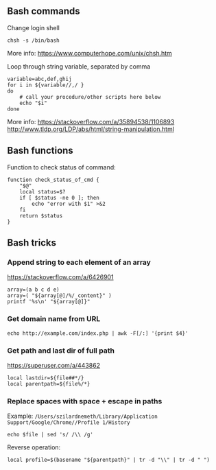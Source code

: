 ## Bash commands

Change login shell

`chsh -s /bin/bash`

More info: https://www.computerhope.com/unix/chsh.htm

Loop through string variable, separated by comma
```
variable=abc,def,ghij
for i in ${variable//,/ }
do
    # call your procedure/other scripts here below
    echo "$i"
done
```

More info: https://stackoverflow.com/a/35894538/1106893
http://www.tldp.org/LDP/abs/html/string-manipulation.html


## Bash functions

Function to check status of command: 
```
function check_status_of_cmd {
    "$@"
    local status=$?
    if [ $status -ne 0 ]; then
        echo "error with $1" >&2
    fi
    return $status
}
```

## Bash tricks

### Append string to each element of an array
https://stackoverflow.com/a/6426901
```
array=(a b c d e)
array=( "${array[@]/%/_content}" )
printf '%s\n' "${array[@]}"
```

### Get domain name from URL
`echo http://example.com/index.php | awk -F[/:] '{print $4}'`


### Get path and last dir of full path
https://superuser.com/a/443862
```
local lastdir=${file##*/}
local parentpath=${file%/*}
```

### Replace spaces with space + escape in paths
Example: `/Users/szilardnemeth/Library/Application Support/Google/Chrome//Profile 1/History`
``` 
echo $file | sed 's/ /\\ /g'
```
Reverse operation:
```
local profile=$(basename "${parentpath}" | tr -d "\\" | tr -d " ") 
```
